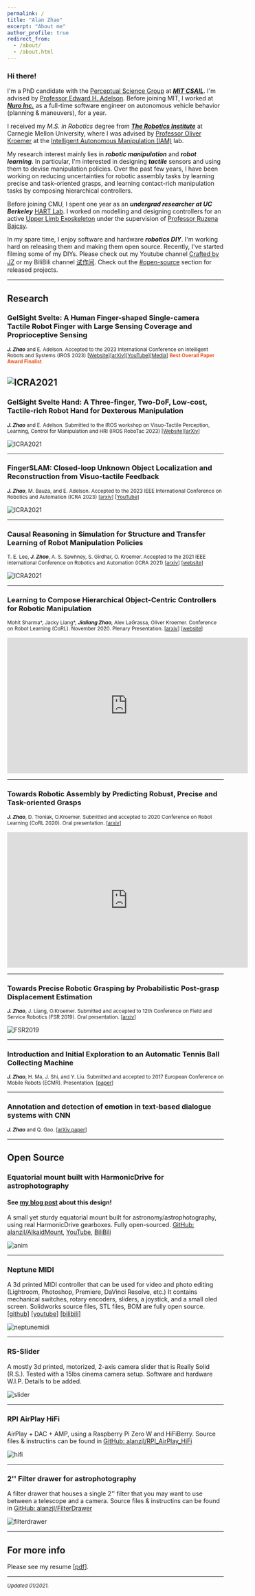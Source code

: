```yaml
---
permalink: /
title: "Alan Zhao"
excerpt: "About me"
author_profile: true
redirect_from: 
  - /about/
  - /about.html
---
```


### Hi there!
 
I'm a PhD candidate with the [Perceptual Science Group](http://persci.mit.edu/) at [***MIT CSAIL***](https://www.csail.mit.edu/). 
I'm advised by [Professor Edward H. Adelson](http://persci.mit.edu/people/adelson). 
Before joining MIT, I worked at [***Nuro Inc.***](https://www.nuro.ai/) as a full-time software engineer on autonomous vehicle behavior (planning & maneuvers), for a year. 

I received my *M.S. in Robotics* degree from [***The Robotics Institute***](https://www.ri.cmu.edu/) at Carnegie Mellon University, where I was advised by [Professor Oliver Kroemer](https://www.ri.cmu.edu/ri-faculty/oliver-kroemer/) at the [Intelligent Autonomous Manipulation (IAM)](https://labs.ri.cmu.edu/iam/) lab.

My research interest mainly lies in ***robotic manipulation*** and ***robot learning***. In particular, I'm interested in designing ***tactile*** sensors and using them to devise manipulation policies. 
Over the past few years, I have been working on reducing uncertainties for robotic assembly tasks by learning precise and task-oriented grasps, and learning contact-rich manipulation tasks by composing hierarchical controllers.

Before joining CMU, I spent one year as an ***undergrad researcher at UC Berkeley*** [HART Lab](http://hart.berkeley.edu/). 
I worked on modelling and designing controllers for an active [Upper Limb Exoskeleton](http://hart.berkeley.edu/exoskeletons.html) under the supervision of [Professor Ruzena Bajcsy](https://people.eecs.berkeley.edu/~bajcsy/).

In my spare time, I enjoy software and hardware ***robotics DIY***.
I'm working hard on releasing them and making them open source.
Recently, I've started filming some of my DIYs. 
Please check out my Youtube channel [Crafted by JZ](https://www.youtube.com/channel/UCnIEhwA_XKNF-f2FF7HhlJQ) or my BiliBili channel [试作间](https://space.bilibili.com/1400874850).
Check out the [#open-source](#open-source) section for released projects.

<a id="research"></a>

<hr style="height:2px;border-width:0;color:gray;background-color:gray">

## Research


### **GelSight Svelte: A Human Finger-shaped Single-camera Tactile Robot Finger with Large Sensing Coverage and Proprioceptive Sensing**

<sup>***J. Zhao*** and E. Adelson. Accepted to the 2023 International Conference on Intelligent Robots and Systems (IROS 2023) [[Website](https://gelsight-svelte.alanz.info/)][[arXiv](https://arxiv.org/abs/2309.10885)][[YouTube](https://youtu.be/yI6WDzfYD8Q?si=OLWQr9AKQxbBr0oQ)][[Media](https://news.mit.edu/2023/finger-shaped-sensor-enables-more-dexterous-robots-1004)] <b style="color:#EA531B">Best Overall Paper Award Finalist</b>

![ICRA2021](/images/gelsightsvelte1.gif)
-----


### **GelSight Svelte Hand: A Three-finger, Two-DoF, Low-cost, Tactile-rich Robot Hand for Dexterous Manipulation**

<sup>***J. Zhao*** and E. Adelson. Submitted to the IROS workshop on Visuo-Tactile Perception, Learning, Control for Manipulation and HRI (IROS RoboTac 2023) [[Website](https://gelsight-svelte.alanz.info/)][[arXiv](https://arxiv.org/abs/2309.10886)]

![ICRA2021](/images/gelsightsveltehand.gif)

-----


### **FingerSLAM: Closed-loop Unknown Object Localization and Reconstruction from Visuo-tactile Feedback**

<sup>***J. Zhao***, M. Bauza, and E. Adelson. Accepted to the 2023 IEEE International Conference on Robotics and Automation (ICRA 2023) [[arxiv](https://arxiv.org/abs/2303.07997)] [[YouTube](https://youtu.be/f9qXYeQI9_M)]</sup>

![ICRA2021](/images/fingerslam.gif)


-----

### **Causal Reasoning in Simulation for Structure and Transfer Learning of Robot Manipulation Policies**

<sup>T. E. Lee, ***J. Zhao***, A. S. Sawhney, S. Girdhar, O. Kroemer. Accepted to the 2021 IEEE International Conference on Robotics and Automation (ICRA 2021) [[arxiv](https://arxiv.org/abs/2103.16772)] [[website](https://sites.google.com/view/crest-causal-struct-xfer-manip)]</sup>

![ICRA2021](/images/icra2021.png)

-----

### **Learning to Compose Hierarchical Object-Centric Controllers for Robotic Manipulation**

<sup>Mohit Sharma\*, Jacky Liang\*, ***Jialiang Zhao***, Alex LaGrassa, Oliver Kroemer. Conference on Robot Learning (CoRL). November 2020. Plenary Presentation. [[arxiv](https://arxiv.org/abs/2011.04627)] [[website](https://sites.google.com/view/compositional-object-control/)]</sup>

<iframe width="560" height="315" src="https://www.youtube.com/embed/JZwlys5Jdfo" title="YouTube video player" frameborder="0" allow="accelerometer; autoplay; clipboard-write; encrypted-media; gyroscope; picture-in-picture" allowfullscreen></iframe>

-----

### **Towards Robotic Assembly by Predicting Robust, Precise and Task-oriented Grasps**

<sup>***J. Zhao***, D. Troniak, O.Kroemer. Submitted and accepted to 2020 Conference on Robot Learning (CoRL 2020). Oral presentation. [[arxiv](https://arxiv.org/abs/2011.02462)]</sup>

<iframe width="560" height="315" src="https://www.youtube.com/embed/6F54Cta-q7I" title="YouTube video player" frameborder="0" allow="accelerometer; autoplay; clipboard-write; encrypted-media; gyroscope; picture-in-picture" allowfullscreen></iframe>

-----

### **Towards Precise Robotic Grasping by Probabilistic Post-grasp Displacement Estimation**

<sup>***J. Zhao***, J. Liang, O.Kroemer. Submitted and accepted to 12th Conference on Field and Service Robotics (FSR 2019). Oral presentation. [[arxiv](https://arxiv.org/abs/1909.02129)]</sup>

![FSR2019](/images/FSR2019.png)

-----

### **Introduction and Initial Exploration to an Automatic Tennis Ball Collecting Machine**

<sup>***J. Zhao***, H. Ma, J. Shi, and Y. Liu. Submitted and accepted to 2017 European Conference on Mobile Robots (ECMR). Presentation. [[paper](https://ieeexplore.ieee.org/document/8098684)]</sup>

<!-- ![tennimate](/images/tennimate.png) -->


-----

### **Annotation and detection of emotion in text-based dialogue systems with CNN**

<sup>***J. Zhao*** and Q. Gao. [[arXiv paper](https://arxiv.org/abs/1710.00987)]</sup>

<hr style="height:2px;border-width:0;color:gray;background-color:gray">

<a id="open-source"></a>

## Open Source

### **Equatorial mount built with HarmonicDrive for astrophotography**

#### See [my blog post](/posts/2022/07/diy-mount/) about this design!

A small yet sturdy equatorial mount built for astronomy/astrophotography, using real HarmonicDrive gearboxes. Fully open-sourced. [GitHub: alanzjl/AlkaidMount](https://github.com/alanzjl/AlkaidMount), [YouTube](https://www.youtube.com/watch?v=k2GoMa2DpH8), [BiliBili](https://www.bilibili.com/video/BV1SR4y1X7bt)

<!-- ![hdmount](/images/hdmount/design2.jpeg) -->
![anim](https://github.com/alanzjl/HDMount/raw/main/renderings/GIF.gif)

-----

### **Neptune MIDI**
A 3d printed MIDI controller that can be used for video and photo editing (Lightroom, Photoshop, Premiere, DaVinci Resolve, etc.)
It contains mechanical switches, rotary encoders, sliders, a joystick, and a small oled screen. Solidworks source files, STL files, BOM are fully open source. [[github](https://github.com/alanzjl/NeptuneMIDI)]  [[youtube](https://www.youtube.com/watch?v=679nCupdGUM)]  [[bilibili](https://www.bilibili.com/video/BV15q4y1V7St?from=search&seid=7278600609111384034)]

![neptunemidi](https://github.com/alanzjl/NeptuneMIDI/raw/master/rendering/p1.JPG)

-----

### **RS-Slider**
A mostly 3d printed, motorized, 2-axis camera slider that is Really Solid (R.S.). 
Tested with a 15lbs cinema camera setup. 
Software and hardware W.I.P. Details to be added.

![slider](/images/rs_slider.jpeg)

-----

### **RPI AirPlay HiFi**
AirPlay + DAC + AMP, using a Raspberry Pi Zero W and HiFiBerry. Source files & instructins can be found in [GitHub: alanzjl/RPI_AirPlay_HiFi](https://github.com/alanzjl/RPI_AirPlay_HiFi)

![hifi](/images/explode.JPG)

-----

### **2'' Filter drawer for astrophotography**
A filter drawer that houses a single 2'' filter that you may want to use between a telescope and a camera. Source files & instructins can be found in [GitHub: alanzjl/FilterDrawer](https://github.com/alanzjl/FilterDrawer)

![filterdrawer](/images/filter_drawer.gif)

<hr style="height:2px;border-width:0;color:gray;background-color:gray">

<a id="resume"></a>

## For more info

Please see my resume [[pdf](/files/AlanZhao.pdf)].

------

<sup>*Updated 01/2021.*</sup>
